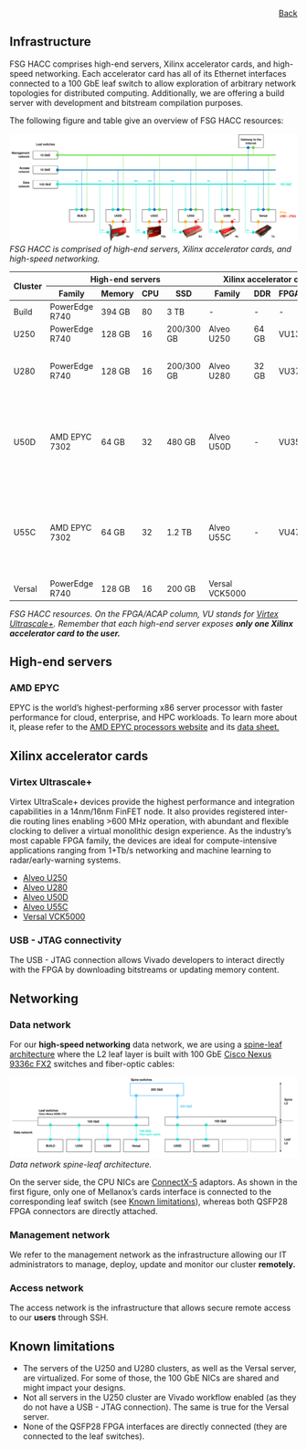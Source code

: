 <div id="readme" class="Box-body readme blob js-code-block-container">
<article class="markdown-body entry-content p-3 p-md-6" itemprop="text">
<p align="right">
<a href="https://github.com/fpgasystems/hacc/blob/main/README.md">Back</a>
</p>

# Infrastructure
FSG HACC comprises high-end servers, Xilinx accelerator cards, and high-speed networking. Each accelerator card has all of its Ethernet interfaces connected to a 100 GbE leaf switch to allow exploration of arbitrary network topologies for distributed computing. Additionally, we are offering a build server with development and bitstream compilation purposes. <!-- Our HACC is provisioned and managed based on [Infrastructure as Code](../docs/vocabulary.md#infrastructure-as-code) using [Ansible](../docs/vocabulary.md#ansible). -->

The following figure and table give an overview of FSG HACC resources: 

![FSG HACC is comprised of high-​end servers, Xilinx accelerator cards, and high-​speed networking.](../imgs/infrastructure.png "FSG HACC is comprised of high-​end servers, Xilinx accelerator cards, and high-​speed networking.")
*FSG HACC is comprised of high-​end servers, Xilinx accelerator cards, and high-​speed networking.*

<table>
<thead>
  <tr>
    <th rowspan="2">Cluster</th>
    <th colspan="4">High-end servers</th>
    <th colspan="3">Xilinx accelerator card</th>
    <th colspan="5">FPGA/ACAP</th>
  </tr>
  <tr>
    <th>Family</th>
    <th>Memory</th>
    <th>CPU</th>
    <th>SSD</th>
    <th>Family</th>
    <th>DDR</th>
    <th>FPGA/ACAP</th>
    <th>LUTs</th>
    <th>Registers</th>
    <th>DSPs</th>
    <th>RAM</th>
    <th>HBM2</th>
  </tr>
</thead>
<tbody>
  <tr>
    <td>Build</td>
    <td>PowerEdge R740</td>
    <td>394 GB</td>
    <td>80</td>
    <td>3 TB</td>
    <td>-</td>
    <td>-</td>
    <td>-</td>
    <td></td>
    <td></td>
    <td></td>
    <td></td>
    <td></td>
  </tr>
  <tr>
    <td>U250</td>
    <td>PowerEdge R740</td>
    <td>128 GB</td>
    <td>16</td>
    <td>200/300 GB</td>
    <td>Alveo U250</td>
    <td>64 GB</td>
    <td>VU13P</td>
    <td>1’728 K</td>
    <td>3’456 K</td>
    <td>12’288</td>
    <td>UltraRAM: 368.0 Mb</td>
    <td>-</td>
  </tr>
  <tr>
    <td>U280</td>
    <td>PowerEdge R740</td>
    <td>128 GB</td>
    <td>16</td>
    <td>200/300 GB</td>
    <td>Alveo U280</td>
    <td>32 GB</td>
    <td>VU37P</td>
    <td>1’304 K</td>
    <td>2’607 K</td>
    <td>9’024</td>
    <td>-BRAM: 70.9 Mb<br>-UltraRAM: 270.0 Mb</td>
    <td>8 GB</td>
  </tr>
  <tr>
    <td>U50D</td>
    <td>AMD EPYC 7302</td>
    <td>64 GB</td>
    <td>32</td>
    <td>480 GB</td>
    <td>Alveo U50D</td>
    <td>-</td>
    <td>VU35P</td>
    <td>872 K</td>
    <td>1’743 K</td>
    <td>5’952</td>
    <td>-Distributed RAM: 24.6 Mb<br>-BRAM: 47.3 Mb<br>-UltraRAM: 180.0 Mb</td>
    <td>8 GB</td>
  </tr>
  <tr>
    <td>U55C</td>
    <td>AMD EPYC 7302</td>
    <td>64 GB</td>
    <td>32</td>
    <td>1.2 TB</td>
    <td>Alveo U55C</td>
    <td>-</td>
    <td>VU47P</td>
    <td>1’304 K</td>
    <td>2’607 K</td>
    <td>9’024</td>
    <td>-Distributed RAM: 36.7 Mb<br>-BRAM: 70.9 Mb<br>-UltraRAM: 270.0 Mb</td>
    <td>16 GB</td>
  </tr>
  <tr>
    <td>Versal</td>
    <td>PowerEdge R740</td>
    <td>128 GB</td>
    <td>16</td>
    <td>200 GB</td>
    <td>Versal VCK5000</td>
    <td></td>
    <td></td>
    <td></td>
    <td></td>
    <td></td>
    <td></td>
    <td></td>
  </tr>
</tbody>
</table>

*FSG HACC resources. On the FPGA/ACAP column, VU stands for [Virtex Ultrascale+](#virtex-ultrascale). Remember that each high-end server exposes **only one Xilinx accelerator card to the user.***

## High-end servers
### AMD EPYC
EPYC is the world’s highest-performing x86 server processor with faster performance for cloud, enterprise, and HPC workloads. To learn more about it, please refer to the [AMD EPYC processors website](https://www.amd.com/en/processors/epyc-server-cpu-family) and its [data sheet.](https://www.amd.com/system/files/documents/amd-epyc-7003-series-datasheet.pdf)

## Xilinx accelerator cards
### Virtex Ultrascale+
Virtex UltraScale+ devices provide the highest performance and integration capabilities in a 14nm/16nm FinFET node. It also provides registered inter-die routing lines enabling >600 MHz operation, with abundant and flexible clocking to deliver a virtual monolithic design experience. As the industry’s most capable FPGA family, the devices are ideal for compute-intensive applications ranging from 1+Tb/s networking and machine learning to radar/early-warning systems.

* [Alveo U250](https://www.xilinx.com/products/boards-and-kits/alveo/u250.html)
* [Alveo U280](https://www.xilinx.com/products/boards-and-kits/alveo/u280.html)
* [Alveo U50D](https://www.xilinx.com/products/boards-and-kits/alveo/u50.html)
* [Alveo U55C](https://www.xilinx.com/applications/data-center/high-performance-computing/u55c.html)
* [Versal VCK5000](https://www.xilinx.com/products/boards-and-kits/vck5000.html)

### USB - JTAG connectivity
The USB - JTAG connection allows Vivado developers to interact directly with the FPGA by downloading bitstreams or updating memory content.

## Networking
### Data network
For our **high-speed networking** data network, we are using a [spine-leaf architecture](../docs/vocabulary.md#spine-leaf-architecture) where the L2 leaf layer is built with 100 GbE [Cisco Nexus 9336c FX2](https://www.cisco.com/c/en/us/products/switches/nexus-9336c-fx2-switch/index.html) switches and fiber-optic cables:

![Data network spine-leaf architecture.](../imgs/spine-leaf.png "Data network spine-leaf architecture.")
*Data network spine-leaf architecture.*

On the server side, the CPU NICs are [ConnectX-5](https://www.nvidia.com/en-us/networking/ethernet/connectx-5/) adaptors. As shown in the first figure, only one of Mellanox’s cards interface is connected to the corresponding leaf switch (see [Known limitations](#known-limitations)), whereas both QSFP28 FPGA connectors are directly attached. 

### Management network
We refer to the management network as the infrastructure allowing our IT administrators to manage, deploy, update and monitor our cluster **remotely.**

### Access network
The access network is the infrastructure that allows secure remote access to our **users** through SSH.

## Known limitations
* The servers of the U250 and U280 clusters, as well as the Versal server, are virtualized. For some of those, the 100 GbE NICs are shared and might impact your designs. 
* Not all servers in the U250 cluster are Vivado workflow enabled (as they do not have a USB - JTAG connection). The same is true for the Versal server.
* None of the QSFP28 FPGA interfaces are directly connected (they are connected to the leaf switches).